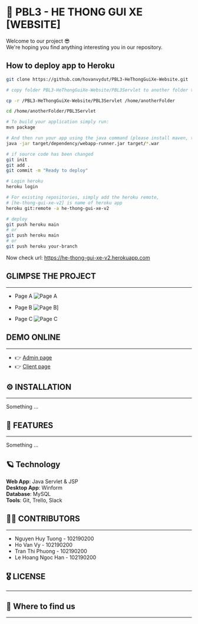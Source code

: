 # 🍕 PBL3 - HE THONG GUI XE [WEBSITE]

Welcome to our project 😎 \
We're hoping you find anything interesting you in our repository.

## How to deploy app to Heroku
```sh
git clone https://github.com/hovanvydut/PBL3-HeThongGuiXe-Website.git

# copy folder PBL3-HeThongGuiXe-Website/PBL3Servlet to another folder that is not inside this repo

cp -r /PBL3-HeThongGuiXe-Website/PBL3Servlet /home/anotherFolder

cd /home/anotherFolder/PBL3Servlet

# To build your application simply run:
mvn package

# And then run your app using the java command (please install maven, tomcat before, if not you can ignore this line):
java -jar target/dependency/webapp-runner.jar target/*.war

# if source code has been changed
git init
git add .
git commit -m "Ready to deploy"

# Login heroku
heroku login

# For existing repositories, simply add the heroku remote, 
# [he-thong-gui-xe-v2] is name of heroku app
heroku git:remote -a he-thong-gui-xe-v2

# deploy 
git push heroku main
# or
git push heroku main
# or
git push heroku your-branch

```
Now check url: https://he-thong-gui-xe-v2.herokuapp.com
## GLIMPSE THE PROJECT

***
[1]: https://res.cloudinary.com/dgext7ewd/image/upload/v1617588331/unnamed_wpavzb.jpg

- Page A
![Page A][1]

- Page B
![Page B][1]]

- Page C
![Page C][1]

## DEMO ONLINE

***

- 👉 [Admin page](https://www.google.com/)
- 👉 [Client page](https://www.google.com/)

## ⚙️ INSTALLATION

***

Something ...

## 🎉 FEATURES

***

Something ...

## 🪐 Technology

**Web App**: Java Servlet & JSP \
**Desktop App**: Winform \
**Database**: MySQL \
**Tools**: Git, Trello, Slack

## 👨‍🔧 CONTRIBUTORS

***
* Nguyen Huy Tuong - 102190200
* Ho Van Vy - 102190200
* Tran Thi Phuong - 102190200
* Le Hoang Ngoc Han - 102190200

## 🎖 LICENSE

***

## 👀 Where to find us

***

